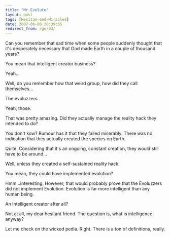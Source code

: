 ```yaml
---
title: "Mr Evolute"
layout: post
tags: [Hesitan-and-Miracles]
date: 2007-06-08 20:39:55
redirect_from: /go/93/
---
```


Can you remember that sad time when some people suddenly thought that it's desperately necessary that God made Earth in a couple of thousand years?

You mean that intelligent creator business?

Yeah...

Well, do you remember how that weird group, how did they call themselves...

The evoluzzers

Yeah, those.

That was pretty amazing. Did they actually manage the reality hack they intended to do?

You don't kow? Rumour has it that they failed miserably. There was no indication that they actually created the species on Earth.

Quite. Considering that it's an ongoing, constant creation, they would still have to be around...

Well, unless they created a self-sustained reality hack.

You mean, they could have implemented evolution?

Hmm...interesting. However, that would probably prove that the Evoluzzers did not implement Evolution. Evolution is far more intelligent than any human being.

An Intelligent creator after all?

Not at all, my dear hesitant friend. The question is, what is intelligence anyway?

Let me check on the wicked pedia. Right. There is a ton of definitions, really.